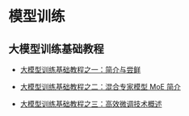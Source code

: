 # 模型训练

## 大模型训练基础教程

- [大模型训练基础教程之一：简介与尝鲜](20240218-1009_LLM_Training_001.md)

- [大模型训练基础教程之二：混合专家模型 MoE 简介](20240222-1726_LLM_Training_002.md)

- [大模型训练基础教程之三：高效微调技术概述](20240229-1738_LLM_Training_003.md)